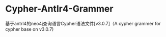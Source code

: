 # Cypher-Antlr4-Grammer
基于antrl4的neo4j查询语言Cypher语法文件[v3.0.7]（A cypher grammer for cypher base on v3.0.7)

<img src="http://images2015.cnblogs.com/blog/495315/201612/495315-20161210190205538-1990790469.png" alt=""/>
